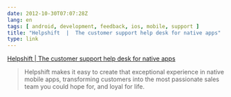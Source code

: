 ```yaml
---
date: 2012-10-30T07:07:28Z
lang: en
tags: [ android, development, feedback, ios, mobile, support ]
title: "Helpshift  |  The customer support help desk for native apps"
type: link
---
```


[Helpshift  |  The customer support help desk for native apps](http://www.helpshift.com/)

> Helpshift makes it easy to create that exceptional experience in
> native mobile apps, transforming customers into the most passionate
> sales team you could hope for, and loyal for life.

